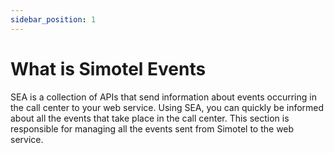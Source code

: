 ```yaml
---
sidebar_position: 1
---
```

# What is Simotel Events

SEA is a collection of APIs that send information about events occurring in the call center to your web service. Using SEA, you can quickly be informed about all the events that take place in the call center. This section is responsible for managing all the events sent from Simotel to the web service.